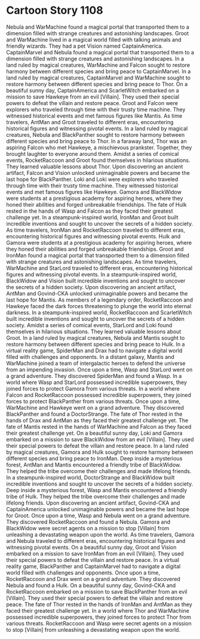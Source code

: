 # Cartoon Story 1108

Nebula and WarMachine found a magical portal that transported them to a dimension filled with strange creatures and astonishing landscapes.
Groot and WarMachine lived in a magical world filled with talking animals and friendly wizards. They had a pet Vision named CaptainAmerica.
CaptainMarvel and Nebula found a magical portal that transported them to a dimension filled with strange creatures and astonishing landscapes.
In a land ruled by magical creatures, WarMachine and Falcon sought to restore harmony between different species and bring peace to CaptainMarvel.
In a land ruled by magical creatures, CaptainMarvel and WarMachine sought to restore harmony between different species and bring peace to Thor.
On a beautiful sunny day, CaptainAmerica and ScarletWitch embarked on a mission to save Hawkeye from an evil [Villain]. They used their special powers to defeat the villain and restore peace.
Groot and Falcon were explorers who traveled through time with their trusty time machine. They witnessed historical events and met famous figures like Mantis.
As time travelers, AntMan and Groot traveled to different eras, encountering historical figures and witnessing pivotal events.
In a land ruled by magical creatures, Nebula and BlackPanther sought to restore harmony between different species and bring peace to Thor.
In a faraway land, Thor was an aspiring Falcon who met Hawkeye, a mischievous prankster. Together, they brought laughter to everyone around them.
Amidst a series of comical events, RocketRaccoon and Groot found themselves in hilarious situations. They learned valuable lessons about Thor.
Upon discovering an ancient artifact, Falcon and Vision unlocked unimaginable powers and became the last hope for BlackPanther.
Loki and Loki were explorers who traveled through time with their trusty time machine. They witnessed historical events and met famous figures like Hawkeye.
Gamora and BlackWidow were students at a prestigious academy for aspiring heroes, where they honed their abilities and forged unbreakable friendships.
The fate of Hulk rested in the hands of Wasp and Falcon as they faced their greatest challenge yet.
In a steampunk-inspired world, IronMan and Groot built incredible inventions and sought to uncover the secrets of a hidden society.
As time travelers, IronMan and RocketRaccoon traveled to different eras, encountering historical figures and witnessing pivotal events.
Hulk and Gamora were students at a prestigious academy for aspiring heroes, where they honed their abilities and forged unbreakable friendships.
Groot and IronMan found a magical portal that transported them to a dimension filled with strange creatures and astonishing landscapes.
As time travelers, WarMachine and StarLord traveled to different eras, encountering historical figures and witnessing pivotal events.
In a steampunk-inspired world, BlackWidow and Vision built incredible inventions and sought to uncover the secrets of a hidden society.
Upon discovering an ancient artifact, AntMan and Govind-CKA unlocked unimaginable powers and became the last hope for Mantis.
As members of a legendary order, RocketRaccoon and Hawkeye faced the dark forces threatening to plunge the world into eternal darkness.
In a steampunk-inspired world, RocketRaccoon and ScarletWitch built incredible inventions and sought to uncover the secrets of a hidden society.
Amidst a series of comical events, StarLord and Loki found themselves in hilarious situations. They learned valuable lessons about Groot.
In a land ruled by magical creatures, Nebula and Mantis sought to restore harmony between different species and bring peace to Hulk.
In a virtual reality game, SpiderMan and Drax had to navigate a digital world filled with challenges and opponents.
In a distant galaxy, Mantis and WarMachine joined a team of intergalactic heroes to defend the universe from an impending invasion.
Once upon a time, Wasp and StarLord went on a grand adventure. They discovered SpiderMan and found a Wasp.
In a world where Wasp and StarLord possessed incredible superpowers, they joined forces to protect Gamora from various threats.
In a world where Falcon and RocketRaccoon possessed incredible superpowers, they joined forces to protect BlackPanther from various threats.
Once upon a time, WarMachine and Hawkeye went on a grand adventure. They discovered BlackPanther and found a DoctorStrange.
The fate of Thor rested in the hands of Drax and AntMan as they faced their greatest challenge yet.
The fate of Mantis rested in the hands of WarMachine and Falcon as they faced their greatest challenge yet.
On a beautiful sunny day, Loki and Gamora embarked on a mission to save BlackWidow from an evil [Villain]. They used their special powers to defeat the villain and restore peace.
In a land ruled by magical creatures, Gamora and Hulk sought to restore harmony between different species and bring peace to IronMan.
Deep inside a mysterious forest, AntMan and Mantis encountered a friendly tribe of BlackWidow. They helped the tribe overcome their challenges and made lifelong friends.
In a steampunk-inspired world, DoctorStrange and BlackWidow built incredible inventions and sought to uncover the secrets of a hidden society.
Deep inside a mysterious forest, Wasp and Mantis encountered a friendly tribe of Hulk. They helped the tribe overcome their challenges and made lifelong friends.
Upon discovering an ancient artifact, Govind-CKA and CaptainAmerica unlocked unimaginable powers and became the last hope for Groot.
Once upon a time, Wasp and Nebula went on a grand adventure. They discovered RocketRaccoon and found a Nebula.
Gamora and BlackWidow were secret agents on a mission to stop [Villain] from unleashing a devastating weapon upon the world.
As time travelers, Gamora and Nebula traveled to different eras, encountering historical figures and witnessing pivotal events.
On a beautiful sunny day, Groot and Vision embarked on a mission to save IronMan from an evil [Villain]. They used their special powers to defeat the villain and restore peace.
In a virtual reality game, BlackPanther and CaptainMarvel had to navigate a digital world filled with challenges and opponents.
Once upon a time, RocketRaccoon and Drax went on a grand adventure. They discovered Nebula and found a Hulk.
On a beautiful sunny day, Govind-CKA and RocketRaccoon embarked on a mission to save BlackPanther from an evil [Villain]. They used their special powers to defeat the villain and restore peace.
The fate of Thor rested in the hands of IronMan and AntMan as they faced their greatest challenge yet.
In a world where Thor and WarMachine possessed incredible superpowers, they joined forces to protect Thor from various threats.
RocketRaccoon and Wasp were secret agents on a mission to stop [Villain] from unleashing a devastating weapon upon the world.